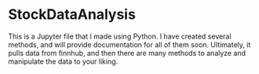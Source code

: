 # StockDataAnalysis
This is a Jupyter file that I made using Python. I have created several methods, and will provide documentation for all of them soon. Ultimately, it pulls data from finnhub, and then there are many methods to analyze and manipulate the data to your liking.
